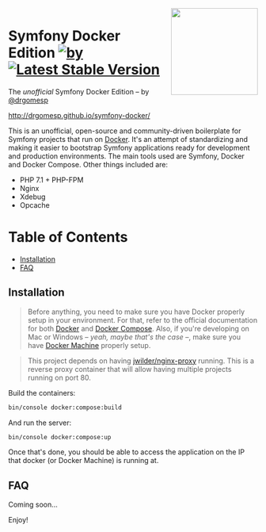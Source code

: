 <img align="right" width="175px" src="https://camo.githubusercontent.com/7e57ebd8fa0125653e3b41c87fc4d3a6b61964fc/687474703a2f2f692e696d6775722e636f6d2f7663355a56714c2e706e673f32" />

Symfony Docker Edition [![by](https://img.shields.io/badge/by-%40drgomesp-ff69b4.svg?style=flat-square)](https://github.com/drgomesp) [![Latest Stable Version](https://poser.pugx.org/drgomesp/symfony-docker/v/stable?format=flat-square)](https://packagist.org/packages/drgomesp/symfony-docker)
========================

The *unofficial* Symfony Docker Edition – by [@drgomesp](https://github.com/drgomesp)

http://drgomesp.github.io/symfony-docker/

This is an unofficial, open-source and community-driven boilerplate for Symfony projects that run on [Docker](https://www.docker.com/). It's an attempt of standardizing and making it easier to bootstrap Symfony applications ready for development and production environments. The main tools used are Symfony, Docker and Docker Compose. Other things included are:

- PHP 7.1 + PHP-FPM
- Nginx
- Xdebug
- Opcache

Table of Contents
==================

- [Installation](#installation)
- [FAQ](#faq)

## Installation

> Before anything, you need to make sure you have Docker properly setup in your environment. For that, refer to the official documentation for both [Docker](https://docs.docker.com/) and [Docker Compose](https://docs.docker.com/compose/). Also, if you're developing on Mac or Windows – *yeah, maybe that's the case* –, make sure you have [Docker Machine](https://docs.docker.com/machine/) properly setup.

> This project depends on having [jwilder/nginx-proxy](https://github.com/jwilder/nginx-proxy) running. This is a reverse proxy container that will allow having multiple projects running on port 80.

Build the containers:

```bash
bin/console docker:compose:build
```

And run the server:

```bash
bin/console docker:compose:up
```

Once that's done, you should be able to access the application on the IP that docker (or Docker Machine) is running at.

## FAQ

Coming soon...

Enjoy!
